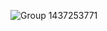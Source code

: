 ![Group 1437253771](https://github.com/user-attachments/assets/75ba6939-4cae-4f2a-bb30-c33df2212a93)
